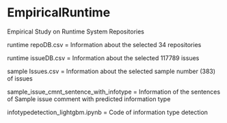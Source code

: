 # EmpiricalRuntime
Empirical Study on Runtime System Repositories

runtime repoDB.csv = Information about the selected 34 repositories  

runtime issueDB.csv = Information about the selected 117789 issues 

sample Issues.csv = Information about the selected sample number (383) of issues 

sample_issue_cmnt_sentence_with_infotype = Information of the sentences of Sample issue comment with predicted information type

infotypedetection_lightgbm.ipynb = Code of information type detection
